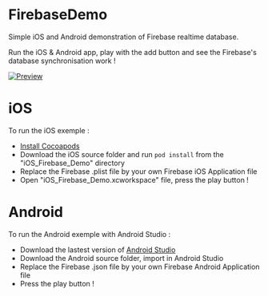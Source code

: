 # FirebaseDemo
Simple iOS and Android demonstration of Firebase realtime database.

Run the iOS & Android app, play with the add button and see the Firebase's database synchronisation work !

[![Preview](https://github.com/terflogag/FirebaseDemo/blob/master/video.png)](https://vimeo.com/194874202)

# iOS

To run the iOS exemple :
- [Install Cocoapods](https://guides.cocoapods.org/using/getting-started.html)
- Download the iOS source folder and run `pod install` from the "iOS_Firebase_Demo" directory
- Replace the Firebase .plist file by your own Firebase iOS Application file 
- Open "iOS_Firebase_Demo.xcworkspace" file, press the play button ! 

# Android 

To run the Android exemple with Android Studio : 
- Download the lastest version of [Android Studio](https://developer.android.com/studio/index.html)
- Download the Android source folder, import in Android Studio 
- Replace the Firebase .json file by your own Firebase Android Application file
- Press the play button !
